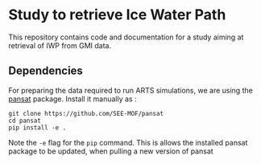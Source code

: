 # Study to retrieve Ice Water Path

This repository contains code and documentation for a study aiming at retrieval
of IWP from GMI data. 

## Dependencies

For preparing the data required to run ARTS simulations, we are using the [pansat](https://github.com/SEE-MOF/pansat) package.
Install it manually as :

````
git clone https://github.com/SEE-MOF/pansat
cd pansat
pip install -e .
````

Note the `-e` flag for the `pip` command. This is allows the installed pansat package to be updated, when
pulling a new version of pansat

